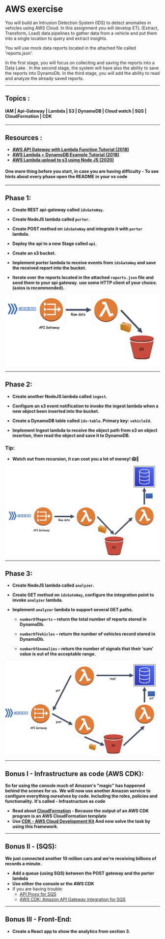 # AWS exercise

You will build an Intrusion Detection System (IDS) to detect anomalies in vehicles using AWS Cloud. In this assignment you will develop ETL (Extract, Transform, Load) data pipelines to gather data from a vehicle and put them into a single location to query and extract insights.

You will use mock data reports located in the attached file called 'reports.json'.

In the first stage, you will focus on collecting and saving the reports into a Data Lake .
In the second stage, the system will have also the ability to save the reports into DynamoDb.
In the third stage, you will add the ability to read and analyze the already saved reports.

---

## Topics :

#### IAM | Api-Gateway | Lambda | S3 | DynamoDB | Cloud watch | SQS | CloudFormation | CDK

---

## Resources :

- **[AWS API Gateway with Lambda Function Tutorial (2018)](https://www.youtube.com/watch?v=RUXOLUCvJF0&list=PLaxxQQak6D_fPPkcKP1e75LvYEPipBNlw&index=1)**
- **[AWS Lambda + DynamoDB Example Tutorial (2018)](https://www.youtube.com/watch?v=usgK4KsdNWM&list=PLaxxQQak6D_fPPkcKP1e75LvYEPipBNlw&index=2)**
- **[AWS Lambda upload to s3 using Node JS (2020)](https://www.youtube.com/watch?v=Wnbw15Oue1k&t=177s)**

#### One more thing before you start, in case you are having difficulty - To see hints about every phase open the README in your vs code

---

## Phase 1:

- **Create REST api-gateway called `idsGateWay`.**

- **Create NodeJS lambda called `porter`.**

- **Create POST method on `idsGateWay` and integrate it with `porter` lambda.**

- **Deploy the api to a new Stage called `api`.**

- **Create an s3 bucket.**

- **Implement porter lambda to receive events from `idsGateWay` and save the received report into the bucket.**

- **Iterate over the reports located in the attached `reports.json` file and send them to your api gateway.**
  **use some HTTP client of your choice. (axios is recommended).**

![Phase 1](./images/graph1.png)

<!--
Hints for Phase 1:
1 - Read about `AWS-SDK` !
2 - Granting appropriate permissions!
-->

---

## Phase 2:

- **Create another NodeJS lambda called `ingest`.**

- **Configure an s3 event notification to invoke the ingest lambda when a new object been inserted into the bucket.**

- **Create a DynamoDB table called `ids-table`. Primary key: `vehicleId`.**

- **Implement Ingest lambda to receive the object path from s3 on object insertion, then read the object and save it to DynamoDB.**

### Tip:

- **Watch out from recursion, it can cost you a lot of money! 😱💸**

![Phase 2](./images/graph2.png)

<!--
Hints for Phase 2:
1 - It is recommended to use `AWS.DynamoDB.DocumentClient` !
2 - Granting appropriate permissions!
-->

---

## Phase 3:

- **Create NodeJS lambda called `analyzer`.**

- **Create GET method on `idsGateWay`, configure the integration point to invoke `analyzer` lambda.**

- **Implement `analyzer` lambda to support several GET paths.**

  - **`numberOfReports` – return the total number of reports stored in DynamoDb.**

  - **`numberOfVehicles` – return the number of vehicles record stored in DynamoDb.**

  - **`numberOfAnomalies` – return the number of signals that their ‘sum’ value is out of the acceptable range.**

![Phase 3](./images/graph3.png)

<!--
Hints for Phase 3:
1 - For a change in the GATEWAY API to take effect, you need to remember to do a deploy.
2 - Pay attention to CORS - add to headers.
3 - When creating the various requests in the api gateway you need to create a RESOURCE and within it the methods-
   and note to mark proxy in the methods that are created.
4 - Read about : lambda-proxy-vs-lambda-integration -
    https://medium.com/@lakshmanLD/lambda-proxy-vs-lambda-integration-in-aws-api-gateway-3a9397af0e6d
-->

---

## Bonus I - Infrastructure as code (AWS CDK):

**So far using the console much of Amazon's "magic" has happened behind the scenes for us.**
**We will now use another Amazon service to configure everything ourselves by code. Including the roles, policies and functionality.**
**It's called - Infrastructure as code**

- **Read about [CloudFormation](https://aws.amazon.com/cloudformation/getting-started/) - Because the output of an AWS CDK program is an AWS CloudFormation template**
- **Use [CDK - AWS Cloud Development Kit](https://docs.aws.amazon.com/cdk/v2/guide/getting_started.html) And now solve the task by using this framework.**

---

## Bonus II - (SQS):

**We just connected another 10 million cars and we're receiving billions of records a minute.**

- **Add a queue (using SQS) between the POST gateway and the porter lambda**
- **Use either the console or the AWS CDK**
- If you are having trouble:
  - [API Proxy for SQS](https://medium.com/@pranaysankpal/aws-api-gateway-proxy-for-sqs-simple-queue-service-5b08fe18ce50)
  - [AWS CDK: Amazon API Gateway integration for SQS](https://sbstjn.com/blog/aws-cdk-api-gateway-service-integration-sqs/)

---

## Bonus III - Front-End:

- **Create a React app to show the analytics from section 3.**

